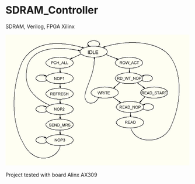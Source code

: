 # SDRAM_Controller
SDRAM, Verilog, FPGA Xilinx

![Image](images/FSM.JPG)

Project tested with board Alinx AX309

